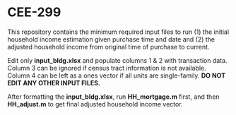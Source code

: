 # CEE-299

This repository contains the minimum required input files to run (1) the initial household income estimation given purchase time and date and (2) the adjusted household income from original time of purchase to current.

Edit only **input_bldg.xlsx** and populate columns 1 & 2 with transaction data. Column 3 can be ignored if census tract information is not available. Column 4 can be left as a ones vector if all units are single-family. **DO NOT EDIT ANY OTHER INPUT FILES.**

After formatting the **input_bldg.xlsx**, run **HH_mortgage.m** first, and then **HH_adjust.m** to get final adjusted household income vector.

